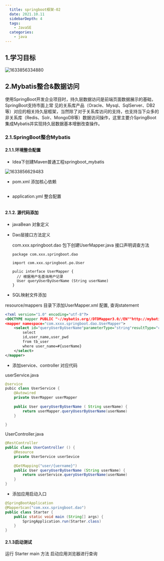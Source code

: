 ```yaml
---
  title: springboot框架-02
  date: 2021.10.11
  sidebarDepth: 4
  tags:   
  	- JavaSE 
  categories:   
  	- java
---
```


## 1.学习目标

![1633856334880](https://gitee.com/chuanyuan_an/tuchuang/raw/master/image/202110/10/165855-145360.png)

## 2.Mybatis整合&数据访问

使用SpringBoot开发企业项目时，持久层数据访问是前端页面数据展示的基础，SpringBoot支持市面上常
见的关系库产品（Oracle、Mysql、SqlServer、DB2等）对应的相关持久层框架，当然除了对于关系库访问的支持，也支持当下众多的非关系库（Redis、Solr、MongoDB等）数据访问操作，这里主要介SpringBoot集成Mybatis并实现持久层数据基本增删改查操作。

### 2.1.SpringBoot整合Mybatis

#### 2.1.1.环境整合配置

- Idea下创建Maven普通工程springboot_mybatis

![1633856629483](https://gitee.com/chuanyuan_an/tuchuang/raw/master/image/202110/10/170349-640835.png)

- pom.xml 添加核心依赖

```xml

```

- application.yml 整合配置

```yml

```

#### 2.1.2. 源代码添加

- javaBean 对象定义



- Dao层接口方法定义

  com.xxx.springboot.dao 包下创建UserMapper.java 接口声明调查方法

  ```
  package com.xxx.springboot.dao
  
  import com.xxx.springboot.po.User
  
  pulic interface UserMapper {
  	// 根据用户名查询用户记录
  	User queryUserByUserName (String userName)
  }
  ```

- SQL映射文件添加

resource/mappers 目录下添加UserMapper.xml 配置, 查询statement

```xml
<?xml version="1.0" encoding="utf-8"?>
<DOCTYPE mapper PUBLIC "-//mybatis.org//DTDMapper3.0//EN""http://mybatis.org/dtd/mybatis-3-mapper.dtd">
<mapper namespace="com.xxxx.springboot.dao.UserMapper">
    <select id="queryUserByUserName"parameterType="string"resultType="com.xxxx.springboot.po.User">
        select
        id,user_name,user_pwd
        from tb_user
        where user_name=#{userName}
    </select>
</mapper>
```

- 添加service、controller 对应代码

userService.java

```java
@service
pubic class UserService {
	@Autowired
    private UserMapper userMapper
        
    public User queryUserByUserName ( String userName) {
        return userMapper.queryUsesrByUserName(userName)
    }
    
}
```

UserController.java

```java
@RestController
public class UserController () {
	@Resource
    private UserService userSevice
    
    @GetMapping("user/{uername}")
    public User queryUserByUserName (String userName) {
        return userService.queryUserByUserName(userName)
    }
}
```

- 添加应用启动入口

```java
@SpringBootApplication
@MapperScan("com.xxx.springboot.dao")
public class Starter {
	public static void main (String[] args) {
        SpringApplication.run(Starter.class)
    }
}

```

#### 2.1.3启动测试

运行 Starter main 方法 启动应用浏览器进行查询

